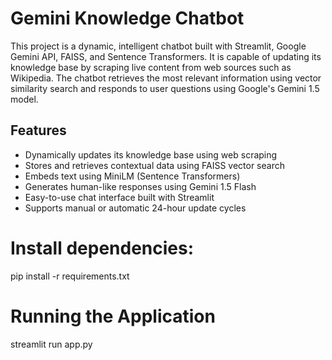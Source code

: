 # Gemini Knowledge Chatbot

This project is a dynamic, intelligent chatbot built with Streamlit, Google Gemini API, FAISS, and Sentence Transformers. It is capable of updating its knowledge base by scraping live content from web sources such as Wikipedia. The chatbot retrieves the most relevant information using vector similarity search and responds to user questions using Google's Gemini 1.5 model.

## Features

- Dynamically updates its knowledge base using web scraping
- Stores and retrieves contextual data using FAISS vector search
- Embeds text using MiniLM (Sentence Transformers)
- Generates human-like responses using Gemini 1.5 Flash
- Easy-to-use chat interface built with Streamlit
- Supports manual or automatic 24-hour update cycles

# Install dependencies:
pip install -r requirements.txt
# Running the Application
streamlit run app.py

